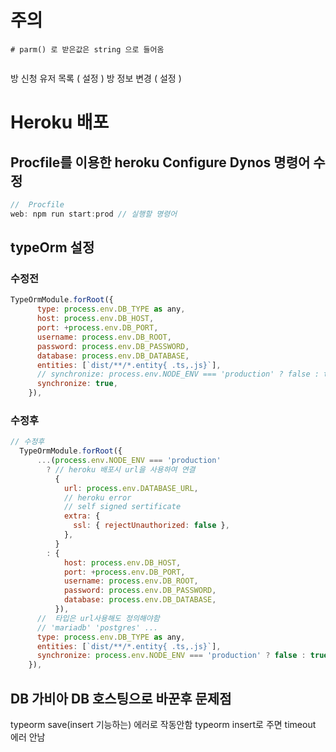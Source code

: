 # 주의

```
# parm() 로 받은값은 string 으로 들어옴


```

방 신청 유저 목록 ( 설정 )
방 정보 변경 ( 설정 )

# Heroku 배포

## Procfile를 이용한 heroku Configure Dynos 명령어 수정

```js
//  Procfile
web: npm run start:prod // 실행할 명령어
```

## typeOrm 설정

### 수정전

```js
TypeOrmModule.forRoot({
      type: process.env.DB_TYPE as any,
      host: process.env.DB_HOST,
      port: +process.env.DB_PORT,
      username: process.env.DB_ROOT,
      password: process.env.DB_PASSWORD,
      database: process.env.DB_DATABASE,
      entities: [`dist/**/*.entity{ .ts,.js}`],
      // synchronize: process.env.NODE_ENV === 'production' ? false : true,
      synchronize: true,
    }),

```

### 수정후

```js
// 수정후
  TypeOrmModule.forRoot({
      ...(process.env.NODE_ENV === 'production'
        ? // heroku 배포시 url을 사용하여 연결
          {
            url: process.env.DATABASE_URL,
            // heroku error
            // self signed sertificate
            extra: {
              ssl: { rejectUnauthorized: false },
            },
          }
        : {
            host: process.env.DB_HOST,
            port: +process.env.DB_PORT,
            username: process.env.DB_ROOT,
            password: process.env.DB_PASSWORD,
            database: process.env.DB_DATABASE,
          }),
      //  타입은 url사용해도 정의해야함
      // 'mariadb' 'postgres' ...
      type: process.env.DB_TYPE as any,
      entities: [`dist/**/*.entity{ .ts,.js}`],
      synchronize: process.env.NODE_ENV === 'production' ? false : true,
    }),
```

## DB 가비아 DB 호스팅으로 바꾼후 문제점

<!-- Idle_in_transaction_session_timeout 에러 -->
<!-- insert 기능하는 save는 에러로 인해  -->

typeorm save(insert 기능하는) 에러로 작동안함
typeorm insert로 주면 timeout 에러 안남
